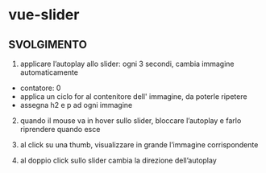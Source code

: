 vue-slider
===

## SVOLGIMENTO
1. applicare l’autoplay allo slider: ogni 3 secondi, cambia immagine automaticamente

  - contatore: 0
  - applica un ciclo for al contenitore dell' immagine, da poterle ripetere
  - assegna h2 e p ad ogni immagine

2. quando il mouse va in hover sullo slider, bloccare l’autoplay e farlo riprendere quando esce

3. al click su una thumb, visualizzare in grande l’immagine corrispondente

4. al doppio click sullo slider cambia la direzione dell’autoplay


